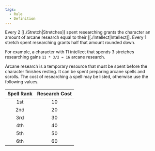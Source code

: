 ```yaml
---
tags:
  - Rule
  - Definition
---
```

Every 2 [[./Stretch|Stretches]] spent researching grants the character an amount of arcane research equal to their [[./Intellect|Intellect]]. Every 1 stretch spent researching grants half that amount rounded down.

For example, a character with 11 intellect that spends 3 stretches researching gains `11 * 3/2 = 16` arcane research.

Arcane research is a temporary resource that must be spent before the character finishes resting. It can be spent preparing arcane spells and scrolls. The cost of researching a spell may be listed, otherwise use the following values.

|Spell Rank|Research Cost|
|:-:|:-:|
|1st|10|
|2nd|20|
|3rd|30|
|4th|40|
|5th|50|
|6th|60|

